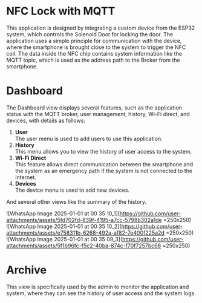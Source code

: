 # NFC Lock with MQTT
This application is designed by integrating a custom device from the ESP32 system, which controls the Solenoid Door for locking the door. The application uses a simple principle for communication with the device, where the smartphone is brought close to the system to trigger the NFC coil. The data inside the NFC chip contains system information like the MQTT topic, which is used as the address path to the Broker from the smartphone.

# Dashboard
   The Dashboard view displays several features, such as the application status with the MQTT broker, user management, history, Wi-Fi direct, and devices, with details as follows:
   1. **User**  
        The user menu is used to add users to use this application.
   2. **History**  
        This menu allows you to view the history of user access to the system.
   3. **Wi-Fi Direct**  
        This feature allows direct communication between the smartphone and the system as an emergency path if the system is not connected to the internet.
   4. **Devices**  
        The device menu is used to add new devices.

   And several other views like the summary of the history.

   ![WhatsApp Image 2025-01-01 at 00 35 10_1](https://github.com/user-attachments/assets/5fd702fd-839f-4195-a7cc-5798b302a1de =250x250)  
   ![WhatsApp Image 2025-01-01 at 00 35 10_2](https://github.com/user-attachments/assets/e758311b-6268-492a-af82-7e400f225a2d =250x250)  
   ![WhatsApp Image 2025-01-01 at 00 35 09_3](https://github.com/user-attachments/assets/5f1b96fc-f5c2-40ba-874c-f70f7257bc68 =250x250)

# Archive
   This view is specifically used by the admin to monitor the application and system, where they can see the history of user access and the system logs.
